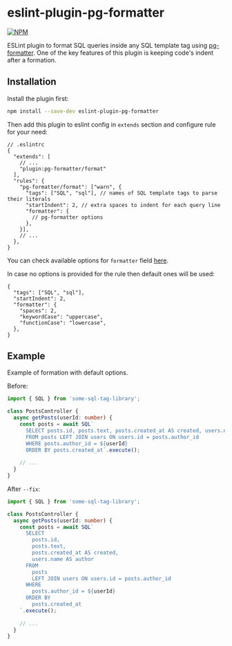 # eslint-plugin-pg-formatter

[![NPM][npm-icon]][npm-url]

ESLint plugin to format SQL queries inside any SQL template tag using [pg-formatter](https://github.com/gajus/pg-formatter). One of the key features of this plugin is keeping code's indent after a formation.

## Installation
Install the plugin first:
```bash
npm install --save-dev eslint-plugin-pg-formatter
```

Then add this plugin to eslint config in `extends` section and configure rule for your need:
```json5
// .eslintrc
{
  "extends": [
    // ...
    "plugin:pg-formatter/format"
  ],
  "rules": {
    "pg-formatter/format": ["warn", {
      "tags": ["SQL", "sql"], // names of SQL template tags to parse their literals
      "startIndent": 2, // extra spaces to indent for each query line
      "formatter": { 
        // pg-formatter options
      },
    }],
    // ...
  },
}
```
You can check available options for `formatter` field [here](https://github.com/gajus/pg-formatter).

In case no options is provided for the rule then default ones will be used:
```json5
{
  "tags": ["SQL", "sql"],
  "startIndent": 2,
  "formatter": {
    "spaces": 2,
    "keywordCase": "uppercase",
    "functionCase": "lowercase",
  },
}
```

## Example

Example of formation with default options.

Before:
```typescript
import { SQL } from 'some-sql-tag-library';

class PostsController {
  async getPosts(userId: number) {
    const posts = await SQL`
      SELECT posts.id, posts.text, posts.created_at AS created, users.name AS author 
      FROM posts LEFT JOIN users ON users.id = posts.author_id
      WHERE posts.author_id = ${userId}
      ORDER BY posts.created_at`.execute();
    
    // ...
  }
}
```

After `--fix`:
```typescript
import { SQL } from 'some-sql-tag-library';

class PostsController {
  async getPosts(userId: number) {
    const posts = await SQL`
      SELECT
        posts.id,
        posts.text,
        posts.created_at AS created,
        users.name AS author
      FROM
        posts
        LEFT JOIN users ON users.id = posts.author_id
      WHERE
        posts.author_id = ${userId}
      ORDER BY
        posts.created_at
    `.execute();
    
    // ...
  }
}

```

[npm-url]: https://www.npmjs.com/package/eslint-plugin-pg-formatter
[npm-icon]: https://img.shields.io/npm/v/eslint-plugin-pg-formatter.svg?logo=npm&logoColor=fff&label=NPM+package&color=limegreen
